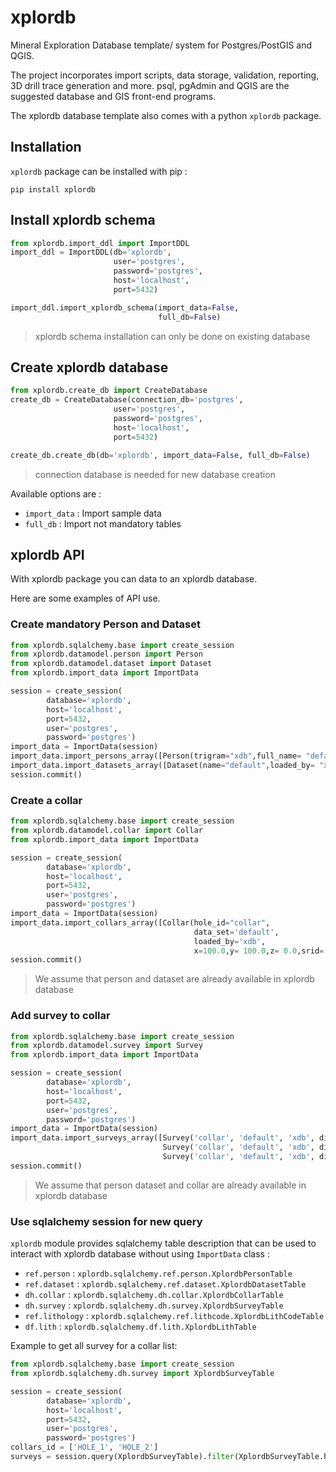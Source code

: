 # xplordb

Mineral Exploration Database template/ system for Postgres/PostGIS and QGIS.

The project incorporates import scripts, data storage, validation, reporting, 3D drill trace generation and more. psql, pgAdmin and QGIS are the suggested database and GIS front-end programs.

The xplordb database template also comes with a python `xplordb` package.


## Installation
`xplordb` package can be installed with pip :

```
pip install xplordb
```

## Install xplordb schema
```python
from xplordb.import_ddl import ImportDDL
import_ddl = ImportDDL(db='xplordb',
                       user='postgres',
                       password='postgres',
                       host='localhost',
                       port=5432)

import_ddl.import_xplordb_schema(import_data=False,
                                 full_db=False)
```
> xplordb schema installation can only be done on existing database


## Create xplordb database
```python
from xplordb.create_db import CreateDatabase
create_db = CreateDatabase(connection_db='postgres',
                       user='postgres',
                       password='postgres',
                       host='localhost',
                       port=5432)

create_db.create_db(db='xplordb', import_data=False, full_db=False)
```
> connection database is needed for new database creation

Available options are :
- `import_data` : Import sample data
- `full_db` : Import not mandatory tables

## xplordb API

With xplordb package you can data to an xplordb database.

Here are some examples of API use.

### Create mandatory Person and Dataset
```python
from xplordb.sqlalchemy.base import create_session
from xplordb.datamodel.person import Person
from xplordb.datamodel.dataset import Dataset
from xplordb.import_data import ImportData

session = create_session(
        database='xplordb',
        host='localhost',
        port=5432,
        user='postgres',
        password='postgres')
import_data = ImportData(session)
import_data.import_persons_array([Person(trigram="xdb",full_name= "default")])
import_data.import_datasets_array([Dataset(name="default",loaded_by= "xdb")])
session.commit()
```

### Create a collar
```python
from xplordb.sqlalchemy.base import create_session
from xplordb.datamodel.collar import Collar
from xplordb.import_data import ImportData

session = create_session(
        database='xplordb',
        host='localhost',
        port=5432,
        user='postgres',
        password='postgres')
import_data = ImportData(session)
import_data.import_collars_array([Collar(hole_id="collar",
                                         data_set='default',  
                                         loaded_by='xdb',
                                         x=100.0,y= 100.0,z= 0.0,srid= 3857)])
session.commit()
```

> We assume that person and dataset are already available in xplordb database

### Add survey to collar
```python
from xplordb.sqlalchemy.base import create_session
from xplordb.datamodel.survey import Survey
from xplordb.import_data import ImportData

session = create_session(
        database='xplordb',
        host='localhost',
        port=5432,
        user='postgres',
        password='postgres')
import_data = ImportData(session)
import_data.import_surveys_array([Survey('collar', 'default', 'xdb', dip=0.0,azimuth= 45.0,depth= 0.0),
                                  Survey('collar', 'default', 'xdb', dip=0.1,azimuth= 44.5,depth= 100.0),
                                  Survey('collar', 'default', 'xdb', dip=0.0,azimuth= 45.0,depth= 200.0)])
session.commit()
```
> We assume that person dataset and collar are already available in xplordb database


### Use sqlalchemy session for new query

`xplordb` module provides sqlalchemy table description that can be used to interact with xplordb database without using `ImportData` class :

- `ref.person` : `xplordb.sqlalchemy.ref.person.XplordbPersonTable`
- `ref.dataset` : `xplordb.sqlalchemy.ref.dataset.XplordbDatasetTable`
- `dh.collar` : `xplordb.sqlalchemy.dh.collar.XplordbCollarTable`
- `dh.survey` : `xplordb.sqlalchemy.dh.survey.XplordbSurveyTable`
- `ref.lithology` : `xplordb.sqlalchemy.ref.lithcode.XplordbLithCodeTable`
- `df.lith` : `xplordb.sqlalchemy.df.lith.XplordbLithTable`

Example to get all survey for a collar list:

```python
from xplordb.sqlalchemy.base import create_session
from xplordb.sqlalchemy.dh.survey import XplordbSurveyTable

session = create_session(
        database='xplordb',
        host='localhost',
        port=5432,
        user='postgres',
        password='postgres')
collars_id = ['HOLE_1', 'HOLE_2']
surveys = session.query(XplordbSurveyTable).filter(XplordbSurveyTable.hole_id.in_(collars_id)).all()
```


